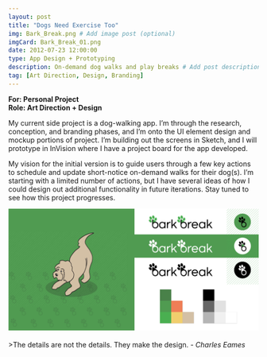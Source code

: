 ```yaml
---
layout: post
title: "Dogs Need Exercise Too"
img: Bark_Break.png # Add image post (optional)
imgCard: Bark_Break_01.png
date: 2012-07-23 12:00:00
type: App Design + Prototyping
description: On-demand dog walks and play breaks # Add post description (optional)
tag: [Art Direction, Design, Branding]
---
```

<b>For: Personal Project</b><br/>
<b>Role: Art Direction + Design</b>

My current side project is a dog-walking app.  I’m through the research, conception, and branding phases, and I’m onto the UI element design and mockup portions of project.  I’m building out the screens in Sketch, and I will prototype in InVision where I have a project board for the app developed.

My vision for the initial version is to guide users through a few key actions to schedule and update short-notice on-demand walks for their dog(s).  I’m starting with a limited number of actions, but I have several ideas of how I could design out additional functionality in future iterations.  Stay tuned to see how this project progresses.   

<div class="post_image_addl">
    <img src="/assets/img/Bark_Break_Elements.png" alt="Elements of the Bark Break brand">
</div>
<br/>
>The details are not the details. They make the design. <cite>- Charles Eames</cite>